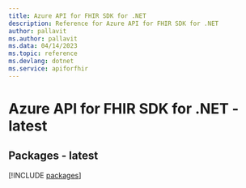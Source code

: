 ```yaml
---
title: Azure API for FHIR SDK for .NET
description: Reference for Azure API for FHIR SDK for .NET
author: pallavit
ms.author: pallavit
ms.data: 04/14/2023
ms.topic: reference
ms.devlang: dotnet
ms.service: apiforfhir
---
```

# Azure API for FHIR SDK for .NET - latest
## Packages - latest
[!INCLUDE [packages](api-for-fhir-index.md)]